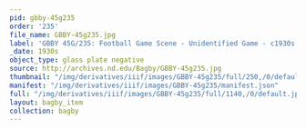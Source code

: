 ```yaml
---
pid: gbby-45g235
order: '235'
file_name: GBBY-45g235.jpg
label: 'GBBY 45G/235: Football Game Scene - Unidentified Game - c1930s'
_date: 1930s
object_type: glass plate negative
source: http://archives.nd.edu/Bagby/GBBY-45g235.jpg
thumbnail: "/img/derivatives/iiif/images/GBBY-45g235/full/250,/0/default.jpg"
manifest: "/img/derivatives/iiif/images/GBBY-45g235/manifest.json"
full: "/img/derivatives/iiif/images/GBBY-45g235/full/1140,/0/default.jpg"
layout: bagby_item
collection: bagby
---
```

